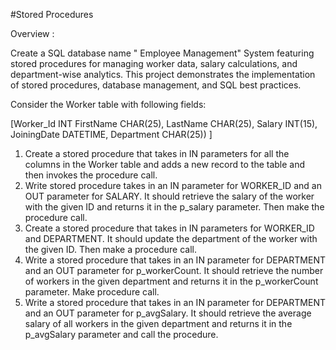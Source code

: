 #Stored Procedures

Overview :

Create a SQL database name " Employee Management" System featuring stored procedures for managing worker data, salary calculations, and department-wise analytics. This project demonstrates the implementation of stored procedures, database management, and SQL best practices.

Consider the Worker table with following fields:

 [Worker_Id INT FirstName CHAR(25), LastName CHAR(25), Salary INT(15), JoiningDate DATETIME, Department CHAR(25)) ]

 1. Create a stored procedure that takes in IN parameters for all the columns in the Worker table and adds a new record to the table and then invokes the procedure call. 
 2. Write stored procedure takes in an IN parameter for WORKER_ID and an OUT parameter for SALARY. It should retrieve the salary of the worker with the given ID and returns it in the p_salary parameter. Then make the procedure call. 
 3. Create a stored procedure that takes in IN parameters for WORKER_ID and DEPARTMENT. It should update the department of the worker with the given ID. Then make a procedure call. 
 4. Write a stored procedure that takes in an IN parameter for DEPARTMENT and an OUT parameter for p_workerCount. It should retrieve the number of workers in the given department and returns it in the p_workerCount parameter. Make procedure call. 
 5. Write a stored procedure that takes in an IN parameter for DEPARTMENT and an OUT parameter for p_avgSalary. It should retrieve the average salary of all workers in the given department and returns it in the p_avgSalary parameter and call the procedure.
